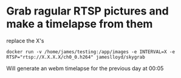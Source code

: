 # Grab ragular RTSP pictures and make a timelapse from them

replace the X's

```
docker run -v /home/james/testing:/app/images -e INTERVAL=X -e RTSP="rtsp://X.X.X.X/ch0_0.h264" jameslloyd/skygrab
```
Will generate an webm timelapse for the previous day at 00:05 
